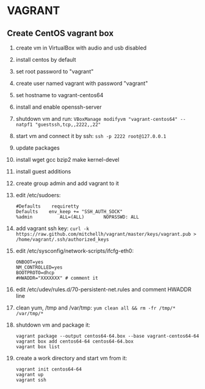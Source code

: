 VAGRANT
=======

Create CentOS vagrant box
-------------------------

1. create vm in VirtualBox with audio and usb disabled
2. install centos by default
3. set root password to "vagrant"
4. create user named vagrant with password "vagrant"
5. set hostname to vagrant-centos64
6. install and enable openssh-server
7. shutdown vm and run: `VBoxManage modifyvm "vagrant-centos64" --natpf1 "guestssh,tcp,,2222,,22"`
8. start vm and connect it by ssh: `ssh -p 2222 root@127.0.0.1`
9. update packages
10. install wget gcc bzip2 make kernel-devel
11. install guest additions
12. create group admin and add vagrant to it
13. edit /etc/sudoers:

    ```
    #Defaults    requiretty
    Defaults    env_keep += "SSH_AUTH_SOCK"
    %admin          ALL=(ALL)       NOPASSWD: ALL
    ```

14. add vagrant ssh key: `curl -k https://raw.github.com/mitchellh/vagrant/master/keys/vagrant.pub > /home/vagrant/.ssh/authorized_keys`

15. edit /etc/sysconfig/network-scripts/ifcfg-eth0:

    ```
    ONBOOT=yes
    NM_CONTROLLED=yes
    BOOTPROTO=dhcp
    #HWADDR="XXXXXXX" # comment it
    ```

16. edit /etc/udev/rules.d/70-persistent-net.rules and comment HWADDR line
17. clean yum, /tmp and /var/tmp: `yum clean all && rm -fr /tmp/* /var/tmp/*`

18. shutdown vm and package it:

    ```
    vagrant package --output centos64-64.box --base vagrant-centos64-64
    vagrant box add centos64-64 centos64-64.box
    vagrant box list
    ```

19. create a work directory and start vm from it:

    ```
    vagrant init centos64-64
    vagrant up
    vagrant ssh
    ```
